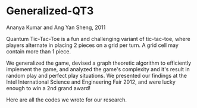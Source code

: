 Generalized-QT3
===============

Ananya Kumar and Ang Yan Sheng, 2011

Quantum Tic-Tac-Toe is a fun and challenging variant of tic-tac-toe,
where players alternate in placing 2 pieces on a grid per turn. A grid
cell may contain more than 1 piece.

We generalized the game, devised a graph theoretic algorithm to
efficiently implement the game, and analyzed the game's complexity
and it's result in random play and perfect play situations.
We presented our findings at the Intel International Science and
Engineering Fair 2012, and were lucky enough to win a 2nd grand award!

Here are all the codes we wrote for our research.
